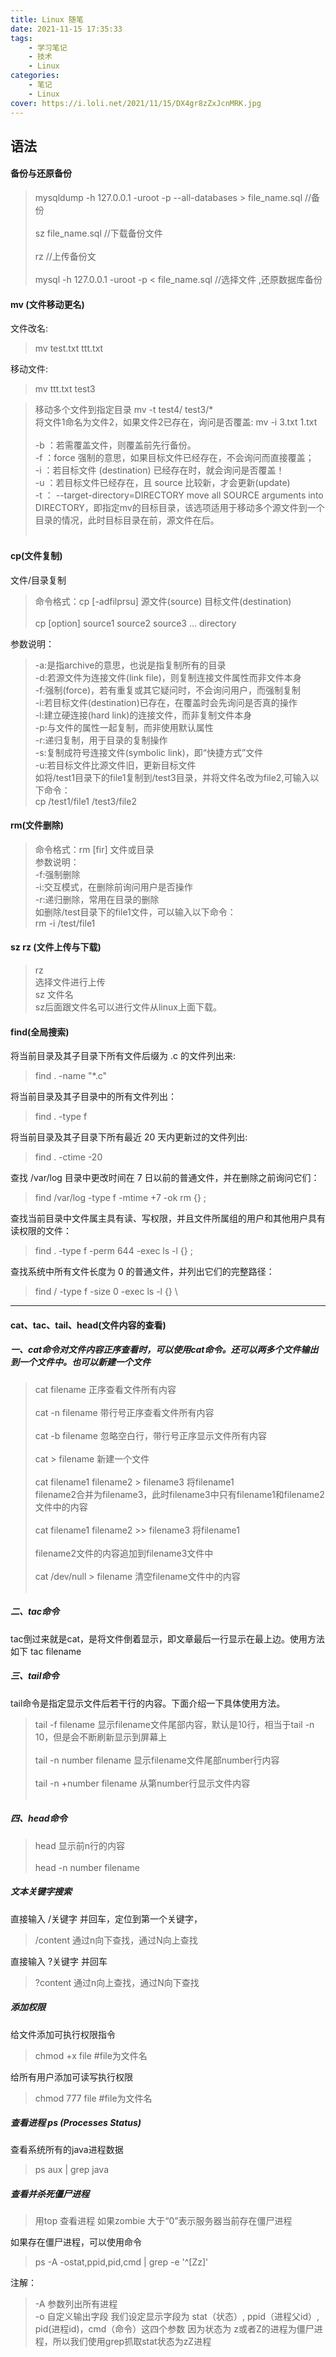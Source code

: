 ```yaml
---
title: Linux 随笔
date: 2021-11-15 17:35:33
tags:
    - 学习笔记
    - 技术
    - Linux
categories: 
    - 笔记
    - Linux
cover: https://i.loli.net/2021/11/15/DX4gr8zZxJcnMRK.jpg
---
```

## 语法
#### 备份与还原备份
>  mysqldump -h 127.0.0.1 -uroot -p --all-databases > file_name.sql //备份 </br></br>
sz file_name.sql //下载备份⽂件 </br></br>
rz //上传备份⽂ </br></br>
mysql -h 127.0.0.1 -uroot -p < file_name.sql //选择⽂件 ,还原数据库备份

#### mv (文件移动更名)
文件改名:
> mv test.txt ttt.txt</br>

移动文件:
> mv ttt.txt test3


> 移动多个文件到指定目录
> mv -t test4/ test3/*</br>
 将文件1命名为文件2，如果文件2已存在，询问是否覆盖:
> mv -i 3.txt 1.txt</br></br>
> -b ：若需覆盖文件，则覆盖前先行备份。<br>
> -f ：force 强制的意思，如果目标文件已经存在，不会询问而直接覆盖；<br>
> -i ：若目标文件 (destination) 已经存在时，就会询问是否覆盖！<br>
> -u ：若目标文件已经存在，且 source 比较新，才会更新(update)<br>
> -t  ： --target-directory=DIRECTORY move all SOURCE arguments into<br> DIRECTORY，即指定mv的目标目录，该选项适用于移动多个源文件到一个目录的情况，此时目标目录在前，源文件在后。<br><br>

#### cp(文件复制)
文件/目录复制
 > 命令格式：cp [-adfilprsu] 源文件(source) 目标文件(destination)</br></br>
              cp [option] source1 source2 source3 ...  directory</br>
              
              
              
参数说明：
>    -a:是指archive的意思，也说是指复制所有的目录</br>
    -d:若源文件为连接文件(link file)，则复制连接文件属性而非文件本身</br>
    -f:强制(force)，若有重复或其它疑问时，不会询问用户，而强制复制</br>
    -i:若目标文件(destination)已存在，在覆盖时会先询问是否真的操作</br>
    -l:建立硬连接(hard link)的连接文件，而非复制文件本身</br>
    -p:与文件的属性一起复制，而非使用默认属性</br>
    -r:递归复制，用于目录的复制操作</br>
    -s:复制成符号连接文件(symbolic link)，即“快捷方式”文件</br>
    -u:若目标文件比源文件旧，更新目标文件</br>
    如将/test1目录下的file1复制到/test3目录，并将文件名改为file2,可输入以下命令：</br>
    cp /test1/file1 /test3/file2
    
#### rm(文件删除)

>   命令格式：rm [fir] 文件或目录</br>
    参数说明：</br>
    -f:强制删除</br>
    -i:交互模式，在删除前询问用户是否操作</br>
    -r:递归删除，常用在目录的删除</br>
    如删除/test目录下的file1文件，可以输入以下命令：</br>
    rm -i /test/file1
    
#### sz rz (文件上传与下载)
> rz   
选择文件进行上传</br>
>sz 文件名</br>
sz后面跟文件名可以进行文件从linux上面下载。

#### find(全局搜索)
将当前目录及其子目录下所有文件后缀为 .c 的文件列出来:

> find . -name "*.c"


将当前目录及其子目录中的所有文件列出：

> find . -type f


将当前目录及其子目录下所有最近 20 天内更新过的文件列出:

> find . -ctime -20


查找 /var/log 目录中更改时间在 7 日以前的普通文件，并在删除之前询问它们：

> find /var/log -type f -mtime +7 -ok rm {} \;


查找当前目录中文件属主具有读、写权限，并且文件所属组的用户和其他用户具有读权限的文件：

> find . -type f -perm 644 -exec ls -l {} \;


查找系统中所有文件长度为 0 的普通文件，并列出它们的完整路径：

> find / -type f -size 0 -exec ls -l {} \
----

#### cat、tac、tail、head(文件内容的查看)
##### 一、cat命令对文件内容正序查看时，可以使用cat命令。还可以两多个文件输出到一个文件中。也可以新建一个文件

> cat filename  正序查看文件所有内容</br></br>
  cat -n filename 带行号正序查看文件所有内容</br></br>
  cat -b filename 忽略空白行，带行号正序显示文件所有内容</br></br>
  cat  > filename 新建一个文件</br></br>
  cat filename1 filename2 > filename3 将filename1</br> filename2合并为filename3，此时filename3中只有filename1和filename2文件中的内容</br></br>
  cat filename1 filename2 >> filename3 将filename1</br></br> filename2文件的内容追加到filename3文件中</br></br>
  cat /dev/null > filename 清空filename文件中的内容</br></br>

##### 二、tac命令
tac倒过来就是cat，是将文件倒着显示，即文章最后一行显示在最上边。使用方法如下 tac filename

##### 三、tail命令

tail命令是指定显示文件后若干行的内容。下面介绍一下具体使用方法。

> tail -f filename 显示filename文件尾部内容，默认是10行，相当于tail -n 10，但是会不断刷新显示到屏幕上</br></br>
tail -n number filename 显示filename文件尾部number行内容</br></br>
tail -n +number filename 从第number行显示文件内容</br></br>

##### 四、head命令

> head 显示前n行的内容</br></br>
  head -n number filename


##### 文本关键字搜索

直接输入 /关键字 并回车，定位到第一个关键字，
> /content 通过n向下查找，通过N向上查找

直接输入 ?关键字 并回车
> ?content 通过n向上查找，通过N向下查找

##### 添加权限

给文件添加可执行权限指令
> chmod +x file  #file为文件名

给所有用户添加可读写执行权限
> chmod 777 file  #file为文件名

##### 查看进程 ps (Processes Status)

查看系统所有的java进程数据

> ps aux | grep java

##### 查看并杀死僵尸进程
> 用top 查看进程 如果zombie 大于“0”表示服务器当前存在僵尸进程

如果存在僵尸进程，可以使用命令
> ps -A -ostat,ppid,pid,cmd | grep -e '^\[Zz]\'

注解：
> -A 参数列出所有进程</br>
>-o 自定义输出字段 我们设定显示字段为 stat（状态）, ppid（进程父id）, pid(进程id)，cmd（命令）这四个参数
因为状态为 z或者Z的进程为僵尸进程，所以我们使用grep抓取stat状态为zZ进程

